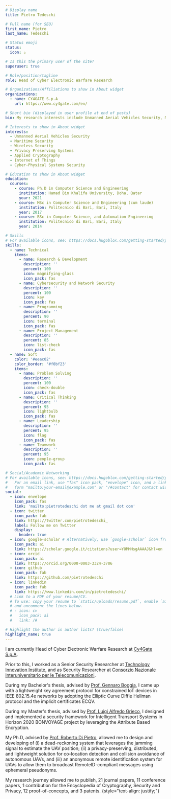 ```yaml
---
# Display name
title: Pietro Tedeschi

# Full name (for SEO)
first_name: Pietro
last_name: Tedeschi

# Status emoji
status:
  icon: ☕️

# Is this the primary user of the site?
superuser: true

# Role/position/tagline
role: Head of Cyber Electronic Warfare Research

# Organizations/Affiliations to show in About widget
organizations:
  - name: CY4GATE S.p.A
    url: https://www.cy4gate.com/en/

# Short bio (displayed in user profile at end of posts)
bio: My research interests include Unmanned Aerial Vehicles Security, Maritime Security, Wireless Security, Internet of Things (IoT), Applied Cryptography, Privacy Preserving Systems, and Cyber-Physical Systems Security.

# Interests to show in About widget
interests:
  - Unmanned Aerial Vehicles Security
  - Maritime Security
  - Wireless Security
  - Privacy Preserving Systems
  - Applied Cryptography
  - Internet of Things
  - Cyber-Physical Systems Security

# Education to show in About widget
education:
  courses:
    - course: Ph.D in Computer Science and Engineering
      institution: Hamad Bin Khalifa University, Doha, Qatar
      year: 2021
    - course: MSc in Computer Science and Engineering (cum laude)
      institution: Politecnico di Bari, Bari, Italy
      year: 2017
    - course: BSc in Computer Science, and Automation Engineering
      institution: Politecnico di Bari, Bari, Italy
      year: 2014

# Skills
# For available icons, see: https://docs.hugoblox.com/getting-started/page-builder/#icons
skills:
  - name: Technical
    items:
      - name: Research & Development
        description: ''
        percent: 100
        icon: magnifying-glass
        icon_pack: fas
      - name: Cybersecurity and Network Security
        description: ''
        percent: 100
        icon: key
        icon_pack: fas
      - name: Programming
        description: ''
        percent: 90
        icon: terminal
        icon_pack: fas
      - name: Project Management
        description: ''
        percent: 85
        icon: list-check
        icon_pack: fas
  - name: Soft
    color: '#eeac02'
    color_border: '#f0bf23'
    items:
      - name: Problem Solving
        description: ''
        percent: 100
        icon: check-double
        icon_pack: fas
      - name: Critical Thinking
        description: ''
        percent: 95
        icon: lightbulb
        icon_pack: fas
      - name: Leadership
        description: ''
        percent: 95
        icon: flag
        icon_pack: fas
      - name: Teamwork
        description: ''
        percent: 95
        icon: people-group
        icon_pack: fas

# Social/Academic Networking
# For available icons, see: https://docs.hugoblox.com/getting-started/page-builder/#icons
#   For an email link, use "fas" icon pack, "envelope" icon, and a link in the
#   form "mailto:your-email@example.com" or "/#contact" for contact widget.
social:
  - icon: envelope
    icon_pack: fas
    link: 'mailto:pietrotedeschi dot me at gmail dot com'
  - icon: twitter
    icon_pack: fab
    link: https://twitter.com/pietrotedeschi_
    label: Follow me on Twitter
    display:
      header: true
  - icon: google-scholar # Alternatively, use `google-scholar` icon from `ai` icon pack
    icon_pack: ai
    link: https://scholar.google.it/citations?user=YOMMHsgAAAAJ&hl=en
  - icon: orcid
    icon_pack: ai
    link: https://orcid.org/0000-0003-3324-3706
  - icon: github
    icon_pack: fab
    link: https://github.com/pietrotedeschi
  - icon: linkedin
    icon_pack: fab
    link: https://www.linkedin.com/in/pietrotedeschi/
  # Link to a PDF of your resume/CV.
  # To use: copy your resume to `static/uploads/resume.pdf`, enable `ai` icons in `params.yaml`,
  # and uncomment the lines below.
  # - icon: cv
  #   icon_pack: ai
  #   link: /#

# Highlight the author in author lists? (true/false)
highlight_name: true
---
```


I am currently Head of Cyber Electronic Warfare Research at [Cy4Gate S.p.A](https://www.cy4gate.com/en/).

Prior to this, I worked as a Senior Security Researcher at [Technology Innovation Institute](https://www.tii.ae/), and as Security Researcher at [Consorzio Nazionale Interuniversitario per le Telecomunicazioni](https://www.cnit.it/en/).

During my Bachelor's thesis, advised by [Prof. Gennaro Boggia](https://scholar.google.it/citations?user=uKhe8rkAAAAJ&hl=en&oi=ao), I came up with a lightweight key agreement protocol for constrained IoT devices in IEEE 802.15.4e networks by adopting the Elliptic Curve Diffie Hellman protocol and the implicit certificates ECQV.

During my Master's thesis, advised by [Prof. Luigi Alfredo Grieco](https://scholar.google.it/citations?user=HmBQd8IAAAAJ&hl=en&oi=ao), I designed and implemented a security framework for Intelligent Transport Systems in Horizon 2020 BONVOYAGE project by leveraging the Attribute Based Encryption.

My Ph.D, advised by [Prof. Roberto Di Pietro](https://scholar.google.it/citations?user=Io9QeG0AAAAJ&hl=en&oi=ao), allowed me to design and developing of (i) a dead-reckoning system that leverages the jamming signal to estimate the UAV position; (ii) a privacy-preserving, distributed, and lightweight solution for co-location detection and collision avoidance of autonomous UAVs, and (iii) an anonymous remote identification system for UAVs to allow them to broadcast RemoteID-compliant messages using ephemeral pseudonyms.

My research journey allowed me to publish, 21 journal papers, 11 conference papers, 1 contribution for the Encyclopedia of Cryptography, Security and Privacy, 12 proof-of-concepts, and 3 patents.
{style="text-align: justify;"}
